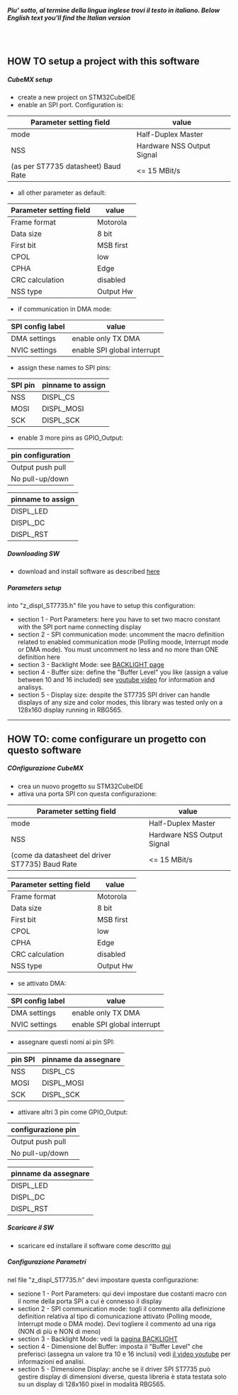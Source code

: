 _**Piu' sotto, al termine della lingua inglese trovi il testo in italiano. </i>**_
_**Below English text you'll find the Italian version</i>**_

<br>
<br>

## HOW TO setup a project with this software


##### CubeMX setup
- create a new project on STM32CubeIDE
- enable an SPI port. Configuration is:

|Parameter setting field|value|
|---|---|
|mode|Half-Duplex Master|
|NSS|Hardware NSS Output Signal|
|(as per ST7735 datasheet) Baud Rate|<= 15 MBit/s|
  - all other parameter as default:
  
|Parameter setting field|value|
|---|---|
|Frame format|Motorola|
|Data size|8 bit|
|First bit|MSB first|	
|CPOL|low|
|CPHA|Edge|
|CRC calculation|disabled|
|NSS type|Output Hw|
  - if communication in DMA mode:
  
|SPI config label|value|
|---|---|
|DMA settings|enable only TX DMA|
|NVIC settings|enable SPI global interrupt|
- assign these names to SPI pins:

|SPI pin|pinname to assign|
|---|---|
|NSS|DISPL_CS|
|MOSI|DISPL_MOSI|
|SCK|DISPL_SCK|

- enable 3 more pins as GPIO_Output:

|pin configuration|
|---|
|Output push pull|
|No pull-up/down|
	
|pinname to assign|
|---|
|DISPL_LED|
|DISPL_DC|
|DISPL_RST|

##### Downloading SW
- download and install software as described [here](../SOURCE)

##### Parameters setup
into "z_displ_ST7735.h" file you have to setup this configuration:
- section 1 - Port Parameters: here you have to set two macro constant with the SPI port name connecting display
- section 2 - SPI communication mode: uncomment the macro definition related to enabled communication mode (Polling moode, Interrupt mode or DMA mode). You must uncomment no less and no more than ONE definition here
- section 3 - Backlight Mode: see [BACKLIGHT page](../BACKLIGHT)  
- section 4 - Buffer size: define the "Buffer Level" you like (assign a value between 10 and 16 included) see [youtube video](../BACKLIGHT) for information and analisys.  
- section 5 - Display size: despite the ST7735 SPI driver can handle displays of any size and color modes, this library was tested only on a 128x160 display running in RBG565.  

---
## HOW TO: come configurare un progetto con questo software


##### COnfigurazione CubeMX
- crea un nuovo progetto su STM32CubeIDE
- attiva una porta SPI con questa configurazione:

|Parameter setting field|value|
|---|---|
|mode|Half-Duplex Master|
|NSS|Hardware NSS Output Signal|
|(come da datasheet del driver ST7735) Baud Rate|<= 15 MBit/s|
  
|Parameter setting field|value|
|---|---|
|Frame format|Motorola|
|Data size|8 bit|
|First bit|MSB first|	
|CPOL|low|
|CPHA|Edge|
|CRC calculation|disabled|
|NSS type|Output Hw|
  - se attivato DMA:
  
|SPI config label|value|
|---|---|
|DMA settings|enable only TX DMA|
|NVIC settings|enable SPI global interrupt|
- assegnare questi nomi ai pin SPI:

|pin SPI|pinname da assegnare|
|---|---|
|NSS|DISPL_CS|
|MOSI|DISPL_MOSI|
|SCK|DISPL_SCK|
- attivare altri 3 pin come GPIO_Output:

|configurazione pin|
|---|
|Output push pull|
|No pull-up/down|
	
|pinname da assegnare|
|---|
|DISPL_LED|
|DISPL_DC|
|DISPL_RST|

##### Scaricare il SW
- scaricare ed installare il software come descritto [qui](../SOURCE)

##### Configurazione Parametri
nel file "z_displ_ST7735.h" devi impostare questa configurazione:
- sezione 1 - Port Parameters: qui devi impostare due costanti macro con il nome della porta SPI a cui è connesso il display
- section 2 - SPI communication mode: togli il commento alla definizione definition relativa al tipo di comunicazione attivato (Polling moode, Interrupt mode o DMA mode). Devi togliere il commento ad una riga (NON di più e NON di meno) 
- section 3 - Backlight Mode: vedi la [pagina BACKLIGHT](../BACKLIGHT)  
- section 4 - Dimensione del Buffer: imposta il "Buffer Level" che preferisci (assegna un valore tra 10 e 16 inclusi) vedi [il video youtube](../BACKLIGHT) per informazioni ed analisi.
- section 5 - Dimensione Display: anche se il driver SPI ST7735 può gestire display di dimensioni diverse, questa libreria è stata testata solo su un display di 128x160 pixel in modalità RBG565.  
 

